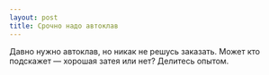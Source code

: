 ```yaml
---
layout: post 
title: Срочно надо автоклав 
--- 
```

Давно нужно автоклав, но никак не решусь заказать. Может кто подскажет — хорошая затея или нет? Делитесь опытом.